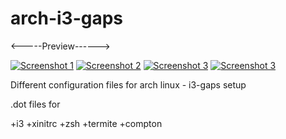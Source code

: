 # arch-i3-gaps

<-----Preview------>



<a href="https://imgur.com/MaNYQZt"><img alt="Screenshot 1" src="https://imgur.com/MaNYQZt.jpg"></a>
<a href="https://imgur.com/kOZWi0h"><img alt="Screenshot 2" src="https://imgur.com/kOZWi0h.jpg"></a>
<a href="https://imgur.com/BDLGY01"><img alt="Screenshot 3" src="https://imgur.com/BDLGY01.jpg"></a>
<a href="https://imgur.com/QIlsbXE"><img alt="Screenshot 3" src="https://imgur.com/QIlsbXE.jpg"></a>








Different configuration files for arch linux - i3-gaps setup


.dot files for

+i3
+xinitrc
+zsh
+termite
+compton

